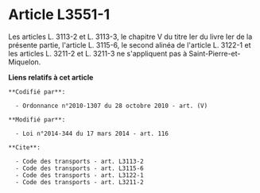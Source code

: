# Article L3551-1

Les articles L. 3113-2 et L. 3113-3, le chapitre V du titre Ier du livre Ier de la présente partie, l'article L. 3115-6, le
second alinéa de l'article L. 3122-1 et les articles L. 3211-2 et L. 3211-3 ne s'appliquent pas à Saint-Pierre-et-Miquelon.

**Liens relatifs à cet article**

	**Codifié par**:

	  - Ordonnance n°2010-1307 du 28 octobre 2010 - art. (V)

	**Modifié par**:

	  - Loi n°2014-344 du 17 mars 2014 - art. 116

	**Cite**:

	  - Code des transports - art. L3113-2
	  - Code des transports - art. L3115-6
	  - Code des transports - art. L3122-1
	  - Code des transports - art. L3211-2
